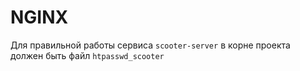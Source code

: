# NGINX

Для правильной работы сервиса `scooter-server` в корне проекта должен быть файл `htpasswd_scooter`
